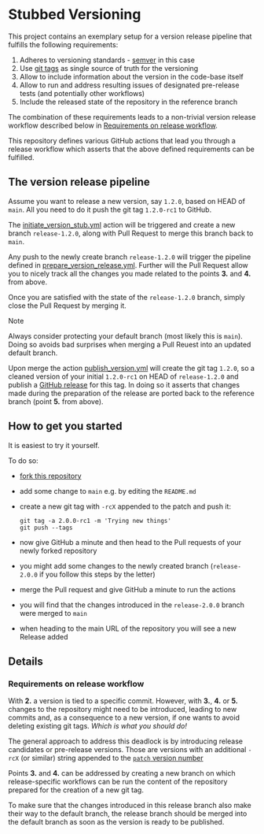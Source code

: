 # Stubbed Versioning

This project contains an exemplary setup for a version release pipeline that fulfills the following requirements:

1. Adheres to versioning standards - [semver](semver.org) in this case
1. Use [git tags](https://git-scm.com/book/en/v2/Git-Basics-Tagging) as single source of
   truth for the versioning
1. Allow to include information about the version in the code-base itself
1. Allow to run and address resulting issues of designated pre-release tests (and potentially other workflows)
1. Include the released state of the repository in the reference branch

The combination of these requirements leads to a non-trivial version release workflow described below in 
[Requirements on release workflow](#requirements-on-release-workflow).

This repository defines various GitHub actions that lead you through a release workflow which asserts that
the above defined requirements can be fulfilled.

## The version release pipeline

Assume you want to release a new version, say `1.2.0`, based on HEAD of `main`.
All you need to do it push the git tag `1.2.0-rc1` to GitHub.

The [initiate_version_stub.yml](.github/workflows/initiate_stub.yml) action
will be triggered and create a new branch `release-1.2.0`, along with Pull Request to merge this
branch back to `main`.

Any push to the newly create branch `release-1.2.0` will trigger the pipeline defined in
[prepare_version_release.yml](.github/workflows/prepare_version_release.yml).
Further will the Pull Request allow you to nicely track
all the changes you made related to the points **3.** and **4.** from above.

Once you are satisfied with the state of the `release-1.2.0` branch, simply close the Pull Request
by merging it.

> [!NOTE]
> Always consider protecting your default branch (most likely this is `main`).
> Doing so avoids bad surprises when merging a Pull Reuest into an updated default branch.


Upon merge the action [publish_version.yml](.github/workflows/publish_version.yml) will create the
git tag `1.2.0`, so a cleaned version of your initial `1.2.0-rc1` on HEAD of `release-1.2.0`
and publish a
[GitHub release](https://docs.github.com/en/repositories/releasing-projects-on-github/managing-releases-in-a-repository)
for this tag.
In doing so it asserts that changes made during the preparation of the release are ported back to
the reference branch (point **5.** from above).

## How to get you started

It is easiest to try it yourself.

To do so:

- [fork this repository](https://github.com/t4d-gmbh/stubbed_versioning/fork)
- add some change to `main` e.g. by editing the `README.md`
- create a new git tag with `-rcX` appended to the patch and push it:
      
      git tag -a 2.0.0-rc1 -m 'Trying new things'
      git push --tags

- now give GitHub a minute and then head to the Pull requests of your newly forked repository 
- you might add some changes to the newly created branch (`release-2.0.0` if you follow this steps by the letter)
- merge the Pull request and give GitHub a minute to run the actions
- you will find that the changes introduced in the `release-2.0.0` branch were merged to `main`
- when heading to the main URL of the repository you will see a new Release added

## Details

### Requirements on release workflow

With **2.** a version is tied to a specific commit.
However, with **3.**, **4.** or **5.** changes to the repository might need to be introduced, leading
to new commits and, as a consequence to a new version, if one wants to avoid deleting existing git tags.
_Which is what you should do!_

The general approach to address this deadlock is by introducing release candidates or pre-release versions.
Those are versions with an additional `-rcX` (or similar) string appended to the
[`patch` version number](https://semver.org/#spec-item-9)

Points **3.** and **4.** can be addressed by creating a new branch on which release-specific
workflows can be run the content of the repository prepared for the creation of a new git tag.

To make sure that the changes introduced in this release branch also make their way to the default
branch, the release branch should be merged into the default branch as soon as the version is
ready to be published.


